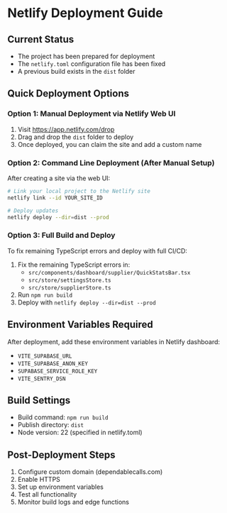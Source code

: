 # Netlify Deployment Guide

## Current Status
- The project has been prepared for deployment
- The `netlify.toml` configuration file has been fixed
- A previous build exists in the `dist` folder

## Quick Deployment Options

### Option 1: Manual Deployment via Netlify Web UI
1. Visit https://app.netlify.com/drop
2. Drag and drop the `dist` folder to deploy
3. Once deployed, you can claim the site and add a custom name

### Option 2: Command Line Deployment (After Manual Setup)
After creating a site via the web UI:
```bash
# Link your local project to the Netlify site
netlify link --id YOUR_SITE_ID

# Deploy updates
netlify deploy --dir=dist --prod
```

### Option 3: Full Build and Deploy
To fix remaining TypeScript errors and deploy with full CI/CD:
1. Fix the remaining TypeScript errors in:
   - `src/components/dashboard/supplier/QuickStatsBar.tsx`
   - `src/store/settingsStore.ts`
   - `src/store/supplierStore.ts`
2. Run `npm run build`
3. Deploy with `netlify deploy --dir=dist --prod`

## Environment Variables Required
After deployment, add these environment variables in Netlify dashboard:
- `VITE_SUPABASE_URL`
- `VITE_SUPABASE_ANON_KEY`
- `SUPABASE_SERVICE_ROLE_KEY`
- `VITE_SENTRY_DSN`

## Build Settings
- Build command: `npm run build`
- Publish directory: `dist`
- Node version: 22 (specified in netlify.toml)

## Post-Deployment Steps
1. Configure custom domain (dependablecalls.com)
2. Enable HTTPS
3. Set up environment variables
4. Test all functionality
5. Monitor build logs and edge functions
